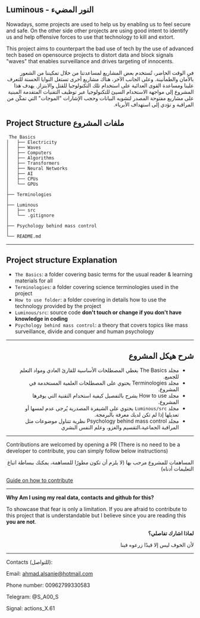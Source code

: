 Luminous - النور المضيء 
----
Nowadays, some projects are used to help us by enabling us to feel secure and safe. On  the other side other projects are using good intent to identify us and help offensive forces to use that technology to kill and extort.

This project aims to counterpart the bad use of tech by the use of advanced tech based on opensource projects to distort data and block signals "waves" that enables surveillance and drives targeting of innocents.

<div dir="rtl" lang="ar">
 في الوقت الحاضر، تُستخدم بعض المشاريع لمساعدتنا من خلال تمكيننا من الشعور بالأمان والطمأنينة.
وعلى الجانب الآخر، هناك مشاريع أخرى تستغل النوايا الحسنة للتعرف علينا ومساعدة القوى العدائية على استخدام تلك التكنولوجيا للقتل والابتزاز.
 يهدف هذا المشروع إلى مواجهة الاستخدام السيئ للتكنولوجيا عبر توظيف التقنيات المتقدمة المبنية على مشاريع مفتوحة المصدر لتشويه البيانات وحجب الإشارات "الموجات" التي تمكّن من المراقبة و تؤدي إلى استهداف الأبرياء.
</div>


Project Structure ملفات المشروع
----
````
 The Basics
│   ├── Electricity
│   ├── Waves
│   ├── Computers
│   ├── Algorithms
│   ├── Transformers
│   ├── Neural Networks
│   ├── AI
│   ├── CPUs
│   └── GPUs
│
├── Terminologies
│
├── Luminous
│   ├── src
│   └── .gitignore
│
├── Psychology behind mass control
│
└── README.md
````
------
## Project structure Explanation
- `The Basics`: a folder covering basic terms for the usual reader & learning materials for all
- `Terminologies`: a folder covering science terminologies used in the project
- `How to use folder`: a folder covering in details how to use the technology provided by the project
- `Luminous/src`: source code **don't touch or change if you don't have knowledge in coding**
- `Psychology behind mass control`: a theory that covers topics like mass surveillance, divide and conquer and human psychology
-----

<div dir="rtl" lang="ar">
    <h2>شرح هيكل المشروع</h2>
    <ul>
      <li>مجلد The Basics يغطي المصطلحات الأساسية للقارئ العادي ومواد التعلم للجميع.</li>
      <li>مجلد Terminologies يحتوي على المصطلحات العلمية المستخدمة في المشروع.</li>
      <li>مجلد How to use يشرح بالتفصيل كيفية استخدام التقنية التي يوفرها المشروع.</li>
      <li>مجلد <code>Luminous/src</code> يحتوي على الشيفرة المصدرية يُرجى عدم لمسها أو تعديلها إذا لم تكن لديك معرفة بالبرمجة.</li>
      <li>مجلد Psychology behind mass control نظرية تتناول موضوعات مثل المراقبة الجماعية،التقسيم والغزو، وعلم النفس البشري </li>
    </ul>
</div>

------
Contributions are welcomed by opening a PR (There is no need to be a developer to contribute, you can simply follow below instructions)

<div dir="rtl" lang="ar">
المساهمات للمشروع مرحب بها (لا يلزم أن تكون مطورًا للمساهمة، يمكنك ببساطة اتباع التعليمات أدناه)
</div>

[Guide on how to contribute](./CONTRIBUTIONS.md)

-----
**Why Am I using my real data, contacts and github for this?**

To showcase that fear is only a limitation. If you are afraid to contribute to this project that is understandable but I believe since you are reading this **you are not**.

<div dir="rtl" lang="ar">
    <b>لماذا اشارك تفاصلي؟</b>
    <p>لأن الخوف ليس إلا قيدًا زرعوه فينا</p>
</div>

------
Contacts (للتواصل): 

Email: ahmad.alsanie@hotmail.com

Phone number: 00962799330583

Telegram: @S_A00_S

Signal: actions_X.61
